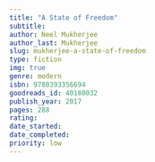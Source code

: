 ```yaml
---
title: "A State of Freedom"
subtitle: 
author: Neel Mukherjee
author_last: Mukherjee
slug: mukherjee-a-state-of-freedom
type: fiction
img: true
genre: modern
isbn: 9780393356694
goodreads_id: 40180032
publish_year: 2017
pages: 288
rating: 
date_started:
date_completed:
priority: low
---
```

